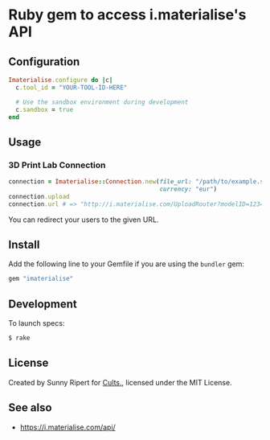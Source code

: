 Ruby gem to access i.materialise's API
======================================

Configuration
-------------

```rb
Imaterialise.configure do |c|
  c.tool_id = "YOUR-TOOL-ID-HERE"

  # Use the sandbox environment during development
  c.sandbox = true
end
```

Usage
-----

### 3D Print Lab Connection

```rb
connection = Imaterialise::Connection.new(file_url: "/path/to/example.stl",
                                          currency: "eur")
connection.upload
connection.url # => "http://i.materialise.com/UploadRouter?modelID=1234-5678-1…"
```

You can redirect your users to the given URL.


Install
-------

Add the following line to your Gemfile if you are using the `bundler` gem:

```rb
gem "imaterialise"
```


Development
-----------

To launch specs:

```sh
$ rake
```


License
-------

Created by Sunny Ripert for [Cults.](https://cults3d.com),
licensed under the MIT License.


See also
--------

- https://i.materialise.com/api/
